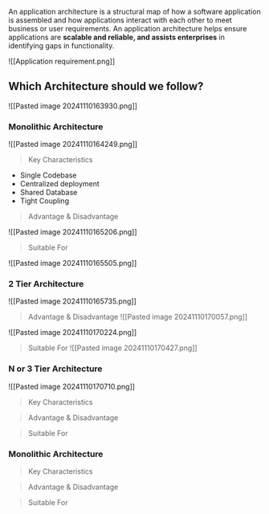 An application architecture is a structural map of how a software application is assembled and how applications interact with each other to meet business or user requirements. An application architecture helps ensure applications are **scalable and reliable, and assists enterprises** in identifying gaps in functionality.

![[Application requirement.png]]

## Which Architecture should we follow?

![[Pasted image 20241110163930.png]]

### Monolithic Architecture
![[Pasted image 20241110164249.png]]

> Key Characteristics
- Single Codebase
- Centralized deployment
- Shared Database
- Tight Coupling

> Advantage & Disadvantage

![[Pasted image 20241110165206.png]]

>Suitable For

![[Pasted image 20241110165505.png]]

### 2 Tier Architecture

![[Pasted image 20241110165735.png]]

> Advantage & Disadvantage
![[Pasted image 20241110170057.png]]

![[Pasted image 20241110170224.png]]

>Suitable For
![[Pasted image 20241110170427.png]]


### N or 3 Tier Architecture
![[Pasted image 20241110170710.png]]

> Key Characteristics

> Advantage & Disadvantage

>Suitable For




### Monolithic Architecture
> Key Characteristics

> Advantage & Disadvantage

>Suitable For

